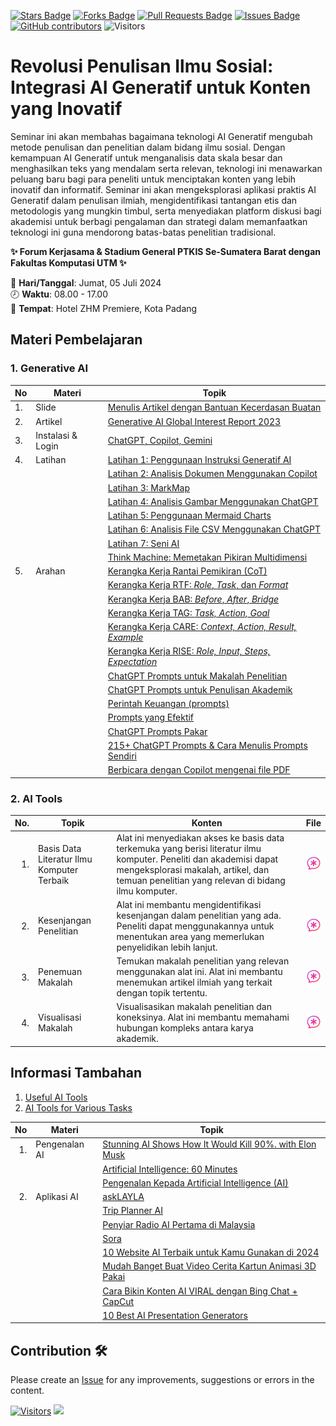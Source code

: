 <a href="https://github.com/drshahizan/Generative-AI-Playground/stargazers"><img src="https://img.shields.io/github/stars/drshahizan/Generative-AI-Playground" alt="Stars Badge"/></a>
<a href="https://github.com/drshahizan/Generative-AI-Playground/network/members"><img src="https://img.shields.io/github/forks/drshahizan/Generative-AI-Playground" alt="Forks Badge"/></a>
<a href="https://github.com/drshahizan/Generative-AI-Playground/pulls"><img src="https://img.shields.io/github/issues-pr/drshahizan/Generative-AI-Playground" alt="Pull Requests Badge"/></a>
<a href="https://github.com/drshahizan/Generative-AI-Playground"><img src="https://img.shields.io/github/issues/drshahizan/Generative-AI-Playground" alt="Issues Badge"/></a>
<a href="https://github.com/drshahizan/Generative-AI-Playground/graphs/contributors"><img alt="GitHub contributors" src="https://img.shields.io/github/contributors/drshahizan/Generative-AI-Playground?color=2b9348"></a>
![Visitors](https://api.visitorbadge.io/api/visitors?path=https%3A%2F%2Fgithub.com%2Fdrshahizan%2Generative-AI-Playground&labelColor=%23d9e3f0&countColor=%23697689&style=flat)

# Revolusi Penulisan Ilmu Sosial: Integrasi AI Generatif untuk Konten yang Inovatif

Seminar ini akan membahas bagaimana teknologi AI Generatif mengubah metode penulisan dan penelitian dalam bidang ilmu sosial. Dengan kemampuan AI Generatif untuk menganalisis data skala besar dan menghasilkan teks yang mendalam serta relevan, teknologi ini menawarkan peluang baru bagi para peneliti untuk menciptakan konten yang lebih inovatif dan informatif. Seminar ini akan mengeksplorasi aplikasi praktis AI Generatif dalam penulisan ilmiah, mengidentifikasi tantangan etis dan metodologis yang mungkin timbul, serta menyediakan platform diskusi bagi akademisi untuk berbagi pengalaman dan strategi dalam memanfaatkan teknologi ini guna mendorong batas-batas penelitian tradisional.

**✨ Forum Kerjasama & Stadium General PTKIS Se-Sumatera Barat dengan Fakultas Komputasi UTM ✨**

📅 **Hari/Tanggal**: Jumat, 05 Juli 2024  
🕗 **Waktu**: 08.00 - 17.00  
🏨 **Tempat**: Hotel ZHM Premiere, Kota Padang

## Materi Pembelajaran

### 1. Generative AI

| No | Materi | Topik |
|--------|---------|---------|
| 1.| Slide |[Menulis Artikel dengan Bantuan Kecerdasan Buatan](https://liveutm-my.sharepoint.com/:b:/g/personal/shahizan_live_utm_my/EW0MhpQ4VEJIgrnWWiPpLF0BZGkRGpxQ7yyzZGtrJMtv0A?e=H8S4bg)|
| 2.| Artikel |[Generative AI Global Interest Report 2023](https://www.electronicshub.org/generative-ai-global-interest-report-2023/)|
| 3. | Instalasi & Login |[ChatGPT, Copilot, Gemini](../materials/stie/signin.md)|
| 4. | Latihan | [Latihan 1: Penggunaan Instruksi Generatif AI](../materials/stie/fungsi.md)|
|  |  | [Latihan 2: Analisis Dokumen Menggunakan Copilot](../materials/stie/dokumen_copilot.md)|
|  |  | [Latihan 3: MarkMap](../materials/stie/markmap.md)|
|  |  | [Latihan 4: Analisis Gambar Menggunakan ChatGPT](../materials/stie/dokumen_untw.md)|
|  |  | [Latihan 5: Penggunaan Mermaid Charts](../materials/stie/mermaid.md)|
|  |  | [Latihan 6: Analisis File CSV Menggunakan ChatGPT](../materials/stie/dokumen_chatgpt.md)|
|  |  | [Latihan 7: Seni AI](../materials/stie/lukisan.md) |
|  |  | [Think Machine: Memetakan Pikiran Multidimensi](https://thinkmachine.com/) |
| 5. | Arahan | [Kerangka Kerja Rantai Pemikiran (CoT)](../materials/gen_frame/1cot.md)|
|  |  | [Kerangka Kerja RTF: _Role_, _Task_, dan _Format_](../materials/gen_frame/2rtf.md)|
|  |  | [Kerangka Kerja BAB: _Before_, _After_, _Bridge_](../materials/gen_frame/3bab.md)|
|  |  | [Kerangka Kerja TAG: _Task, Action, Goal_](../materials/gen_frame/4tag.md)|
|  |  | [Kerangka Kerja CARE: _Context, Action, Result, Example_](../materials/gen_frame/5care.md)|
|  |  | [Kerangka Kerja RISE: _Role, Input, Steps, Expectation_](../materials/gen_frame/6rise.md)|
|  |  | [ChatGPT Prompts untuk Makalah Penelitian](https://github.com/drshahizan/Generative-AI-Playground/blob/main/materials/prompt_research.md)|
|  |  | [ChatGPT Prompts untuk Penulisan Akademik](https://github.com/drshahizan/Generative-AI-Playground/blob/main/materials/prompt_academic.md)|
|||[Perintah Keuangan (prompts)](https://github.com/drshahizan/Generative-AI-Playground/blob/main/materials/stie/finance.md)|
|  |  | [Prompts yang Efektif](https://drshahizan.gitbook.io/copywriting-chatgpt/prompts/effective-prompts)|
|  |  | [ChatGPT Prompts Pakar](https://github.com/drshahizan/Generative-AI-Playground/blob/main/materials/prompt.md)|
|  |  | [215+ ChatGPT Prompts & Cara Menulis Prompts Sendiri](https://writesonic.com/blog/chatgpt-prompts)|
|  |  | [Berbicara dengan Copilot mengenai file PDF](https://github.com/drshahizan/Generative-AI-Playground/blob/main/materials/copilot.md)|

### 2. AI Tools

| No. | Topik                                             | Konten | File | 
|----: |----------------------------------------------------|------|------|
| 1.   | Basis Data Literatur Ilmu Komputer Terbaik | Alat ini menyediakan akses ke basis data terkemuka yang berisi literatur ilmu komputer. Peneliti dan akademisi dapat mengeksplorasi makalah, artikel, dan temuan penelitian yang relevan di bidang ilmu komputer. | <a href="https://github.com/drshahizan/ai-tools/blob/main/materials/d2-LR.md" ><img src="https://raw.githubusercontent.com/drshahizan/ai-tools/main/images/brave-ai.png" width="24px" height="24px" ></a> |
| 2.   | Kesenjangan Penelitian | Alat ini membantu mengidentifikasi kesenjangan dalam penelitian yang ada. Peneliti dapat menggunakannya untuk menentukan area yang memerlukan penyelidikan lebih lanjut. | <a href="https://github.com/drshahizan/ai-tools/blob/main/materials/d1-gaps.md" ><img src="https://raw.githubusercontent.com/drshahizan/ai-tools/main/images/brave-ai.png" width="24px" height="24px" ></a> |
| 3.   | Penemuan Makalah | Temukan makalah penelitian yang relevan menggunakan alat ini. Alat ini membantu menemukan artikel ilmiah yang terkait dengan topik tertentu.| <a href="https://github.com/drshahizan/ai-tools/blob/main/materials/d2-ELR.md" ><img src="https://raw.githubusercontent.com/drshahizan/ai-tools/main/images/brave-ai.png" width="24px" height="24px" ></a> |
| 4.   | Visualisasi Makalah | Visualisasikan makalah penelitian dan koneksinya. Alat ini membantu memahami hubungan kompleks antara karya akademik.| <a href="https://github.com/drshahizan/ai-tools/blob/main/materials/s1-visualization.md" ><img src="https://raw.githubusercontent.com/drshahizan/ai-tools/main/images/brave-ai.png" width="24px" height="24px" ></a> |

## Informasi Tambahan

1. [Useful AI Tools](https://github.com/drshahizan/Generative-AI-Playground/blob/main/materials/aitools1.md)
2. [AI Tools for Various Tasks](https://github.com/drshahizan/Generative-AI-Playground/blob/main/materials/aitools1.md)

| No | Materi | Topik |
|--------:|---------|---------|
| 1. | Pengenalan AI | [Stunning AI Shows How It Would Kill 90%. with Elon Musk](https://youtu.be/J6Mdq3n6kgk?si=4G0k5-WNH55pBMhw)|
|  |  | [Artificial Intelligence: 60 Minutes](https://youtu.be/aZ5EsdnpLMI?si=3aEFdMyTnOWZTuCZ)|
|  |  | [Pengenalan Kepada Artificial Intelligence (AI)](https://youtu.be/kms0WrEbs0Q?si=woVk00RDgFNC5rBd)|
| 2. | Aplikasi AI | [askLAYLA](https://justasklayla.com/) |
|  |  | [Trip Planner AI](https://tripplanner.ai/)|
|  |  | [Penyiar Radio AI Pertama di Malaysia](https://says.com/my/seismik/kenali-aina-sabrina-dj-fly-fm-juga-ai-yang-pertama-di-malaysia-sebagai-penyampai-radio)|
|  |  | [Sora](https://openai.com/sora)|
|  |  | [10 Website AI Terbaik untuk Kamu Gunakan di 2024](https://www.facebook.com/reel/671923085023778) |
|  |  | [Mudah Banget Buat Video Cerita Kartun Animasi 3D Pakai](https://www.youtube.com/watch?v=6IYBxbpKato)|
|  |  | [Cara Bikin Konten AI VIRAL dengan Bing Chat + CapCut](https://youtu.be/ed30BLkVpis?si=Z6XmTWxVO1PC_kyv)|
|  |  | [10 Best AI Presentation Generators](https://www.unite.ai/best-ai-presentation-generators/)|

## Contribution 🛠️
Please create an [Issue](https://github.com/drshahizan/Generative-AI-Playground/issues) for any improvements, suggestions or errors in the content.

[![Visitors](https://api.visitorbadge.io/api/visitors?path=https%3A%2F%2Fgithub.com%2Fdrshahizan&labelColor=%23697689&countColor=%23555555&style=plastic)](https://visitorbadge.io/status?path=https%3A%2F%2Fgithub.com%2Fdrshahizan)
![](https://hit.yhype.me/github/profile?user_id=81284918)

